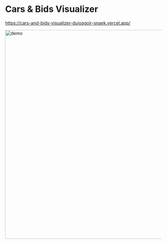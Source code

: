 # Cars & Bids Visualizer

https://cars-and-bids-visualizer-duioagoir-snaek.vercel.app/

<img width="671" alt="demo" src="https://user-images.githubusercontent.com/8991960/156512859-83fc7675-dc82-4c8e-85f1-03d4c0542790.png">
